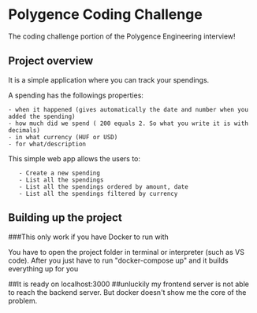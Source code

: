 # Polygence Coding Challenge

The coding challenge portion of the Polygence Engineering interview!

## Project overview

It is a simple application where you can track your spendings.

A spending has the followings properties:

    - when it happened (gives automatically the date and number when you added the spending)
    - how much did we spend ( 200 equals 2. So what you write it is with decimals)
    - in what currency (HUF or USD)
    - for what/description

This simple web app allows the users to:

       - Create a new spending
       - List all the spendings
       - List all the spendings ordered by amount, date
       - List all the spendings filtered by currency

## Building up the project

###This only work if you have Docker to run with

You have to open the project folder in terminal or interpreter (such as VS code).
After you just have to run "docker-compose up" and it builds everything up for you

##It is ready on localhost:3000
##unluckily my frontend server is not able to reach the backend server. But docker doesn't show me the core of the problem.

